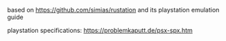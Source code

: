 based on https://github.com/simias/rustation and its playstation emulation guide

playstation specifications: https://problemkaputt.de/psx-spx.htm